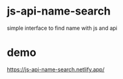 # js-api-name-search
simple interface to find name with js and api

# demo
https://js-api-name-search.netlify.app/
